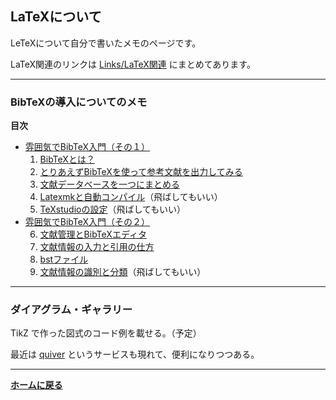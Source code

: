 ## **LaTeXについて**

LeTeXについて自分で書いたメモのページです。

LaTeX関連のリンクは <a href="/links#latex">Links/LaTeX関連</a> にまとめてあります。

---
### BibTeXの導入についてのメモ
  
**目次**

- [雰囲気でBibTeX入門（その１）](/latex/bibtex1)
  <ol start="1">
    <li><a href="/latex/bibtex1#what_is_bibtex">BibTeXとは？</a></li>
    <li><a href="/latex/bibtex1#intro_bibtex">とりあえずBibTeXを使って参考文献を出力してみる</a></li>
    <li><a href="/latex/bibtex1#mktexlsr">文献データベースを一つにまとめる</a></li>
    <li><a href="/latex/bibtex1#latexmk">Latexmkと自動コンパイル</a>（飛ばしてもいい）</li>
    <li><a href="/latex/bibtex1#for_texstudio">TeXstudioの設定</a>（飛ばしてもいい）</li>
  </ol>
- [雰囲気でBibTeX入門（その２）](/latex/bibtex2)
  <ol start="6">
    <li><a href="/latex/bibtex2#jabref">文献管理とBibTeXエディタ</a></li>
    <li><a href="/latex/bibtex2#bib">文献情報の入力と引用の仕方</a></li>
    <li><a href="/latex/bibtex2#bst">bstファイル</a></li>
    <li><a href="/latex/bibtex2#indentifier">文献情報の識別と分類</a>（飛ばしてもいい）</li>
  </ol>



---
### ダイアグラム・ギャラリー

TikZ で作った図式のコード例を載せる。（予定）

最近は [quiver](https://q.uiver.app/) というサービスも現れて、便利になりつつある。


---

**[ホームに戻る](/index)**
